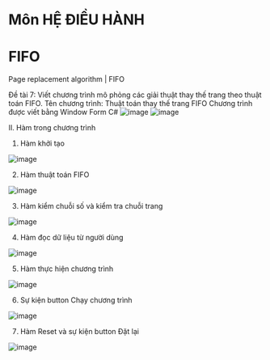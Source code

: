 # Môn HỆ ĐIỀU HÀNH
# FIFO
Page replacement algorithm | FIFO

Đề tài 7: Viết chương trình mô phỏng các giải thuật thay thế trang theo thuật toán FIFO. 
Tên chương trình: Thuật toán thay thế trang FIFO
Chương trình được viết bằng Window Form C#
![image](https://user-images.githubusercontent.com/89791012/171103382-46063e43-78da-47e9-8a1f-d34de4abff94.png)
![image](https://user-images.githubusercontent.com/89791012/171103468-c10d17bc-3f18-4e9f-9b34-46eab093cf08.png)

II.	Hàm trong chương trình
1.	Hàm khởi tạo
	
![image](https://user-images.githubusercontent.com/89791012/171103555-55e5d3b3-f1c8-4efa-903e-68af543f5618.png)

2.	Hàm thuật toán FIFO

![image](https://user-images.githubusercontent.com/89791012/171103562-3c7764ef-f644-4ca8-bb41-0987181e52a5.png)

3.	Hàm kiểm chuỗi số và kiểm tra chuỗi trang
	
![image](https://user-images.githubusercontent.com/89791012/171103697-e4376149-3e6c-456a-ba0e-db00ae3c12a4.png)

4.	Hàm đọc dữ liệu từ người dùng 
	
![image](https://user-images.githubusercontent.com/89791012/171103724-44fec5b3-07aa-4fe7-924b-42e1ec848550.png)

5.	Hàm thực hiện chương trình 

![image](https://user-images.githubusercontent.com/89791012/171103744-a3ed6778-5f5a-4e99-a450-9e9e202b9fa6.png)

6.	Sự kiện button Chạy chương trình

![image](https://user-images.githubusercontent.com/89791012/171103760-83ed57f9-c59c-4762-8546-039a898a7b8f.png)

7.	Hàm Reset và sự kiện button Đặt lại

![image](https://user-images.githubusercontent.com/89791012/171103778-30560a9d-9a4f-4cfc-856d-6071dae790c4.png)


 
